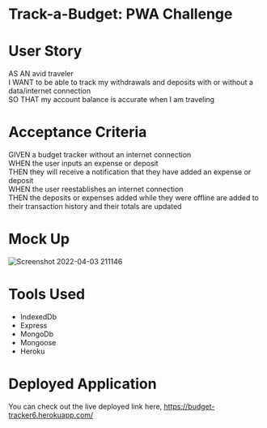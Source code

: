 # Track-a-Budget: PWA Challenge

# User Story

AS AN avid traveler</br>
I WANT to be able to track my withdrawals and deposits with or without a data/internet connection</br>
SO THAT my account balance is accurate when I am traveling </br>

# Acceptance Criteria

GIVEN a budget tracker without an internet connection </br>
WHEN the user inputs an expense or deposit </br>
THEN they will receive a notification that they have added an expense or deposit </br>
WHEN the user reestablishes an internet connection </br>
THEN the deposits or expenses added while they were offline are added to their transaction history and their totals are updated </br>

# Mock Up

![Screenshot 2022-04-03 211146](https://user-images.githubusercontent.com/92954684/161458428-4dcb7059-74ab-4956-98a3-fa15638aa2f6.png)

# Tools Used

- IndexedDb
- Express
- MongoDb
- Mongoose
- Heroku

# Deployed Application

You can check out the live deployed link here, https://budget-tracker6.herokuapp.com/
